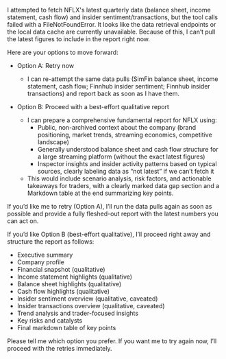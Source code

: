 I attempted to fetch NFLX's latest quarterly data (balance sheet, income statement, cash flow) and insider sentiment/transactions, but the tool calls failed with a FileNotFoundError. It looks like the data retrieval endpoints or the local data cache are currently unavailable. Because of this, I can’t pull the latest figures to include in the report right now.

Here are your options to move forward:

- Option A: Retry now
  - I can re-attempt the same data pulls (SimFin balance sheet, income statement, cash flow; Finnhub insider sentiment; Finnhub insider transactions) and report back as soon as I have them.

- Option B: Proceed with a best-effort qualitative report
  - I can prepare a comprehensive fundamental report for NFLX using:
    - Public, non-archived context about the company (brand positioning, market trends, streaming economics, competitive landscape)
    - Generally understood balance sheet and cash flow structure for a large streaming platform (without the exact latest figures)
    - Inspector insights and insider activity patterns based on typical sources, clearly labeling data as “not latest” if we can’t fetch it
  - This would include scenario analysis, risk factors, and actionable takeaways for traders, with a clearly marked data gap section and a Markdown table at the end summarizing key points.

If you’d like me to retry (Option A), I’ll run the data pulls again as soon as possible and provide a fully fleshed-out report with the latest numbers you can act on.

If you’d like Option B (best-effort qualitative), I’ll proceed right away and structure the report as follows:
- Executive summary
- Company profile
- Financial snapshot (qualitative)
- Income statement highlights (qualitative)
- Balance sheet highlights (qualitative)
- Cash flow highlights (qualitative)
- Insider sentiment overview (qualitative, caveated)
- Insider transactions overview (qualitative, caveated)
- Trend analysis and trader-focused insights
- Key risks and catalysts
- Final markdown table of key points

Please tell me which option you prefer. If you want me to try again now, I’ll proceed with the retries immediately.